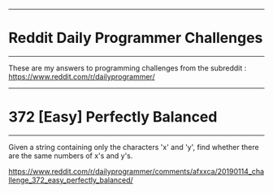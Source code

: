 ------------------------------------
# Reddit Daily Programmer Challenges
------------------------------------

These are my answers to programming challenges from the subreddit : https://www.reddit.com/r/dailyprogrammer/

------------------------------------
# 372 [Easy] Perfectly Balanced
------------------------------------
Given a string containing only the characters 'x' and 'y', find whether there are the same numbers of x's and y's.

https://www.reddit.com/r/dailyprogrammer/comments/afxxca/20190114_challenge_372_easy_perfectly_balanced/
